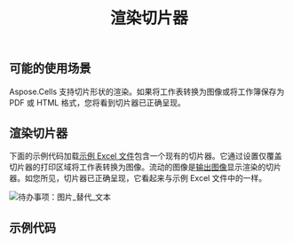 ﻿---
title: 渲染切片器
type: docs
weight: 40
url: /zh/java/rendering-slicer/
---
## **可能的使用场景**
Aspose.Cells 支持切片形状的渲染。如果将工作表转换为图像或将工作簿保存为 PDF 或 HTML 格式，您将看到切片器已正确呈现。
## **渲染切片器**
下面的示例代码加载[示例 Excel 文件](67338485.xlsx)包含一个现有的切片器。它通过设置仅覆盖切片器的打印区域将工作表转换为图像。流动的图像是[输出图像](67338486.png)显示渲染的切片器。如您所见，切片器已正确呈现，它看起来与示例 Excel 文件中的一样。

![待办事项：图片_替代_文本](rendering-slicer_1)
## **示例代码**

